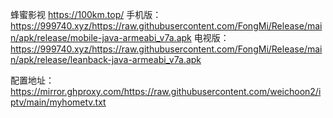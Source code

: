 蜂蜜影视 https://100km.top/
手机版：https://999740.xyz/https://raw.githubusercontent.com/FongMi/Release/main/apk/release/mobile-java-armeabi_v7a.apk
电视版：https://999740.xyz/https://raw.githubusercontent.com/FongMi/Release/main/apk/release/leanback-java-armeabi_v7a.apk

配置地址：https://mirror.ghproxy.com/https://raw.githubusercontent.com/weichoon2/iptv/main/myhometv.txt
